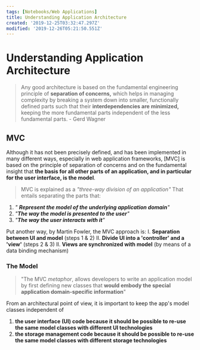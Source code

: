 ```yaml
---
tags: [Notebooks/Web Applications]
title: Understanding Application Architecture
created: '2019-12-25T03:32:47.297Z'
modified: '2019-12-26T05:21:50.551Z'
---
```


# Understanding Application Architecture

> Any good architecture is based on the fundamental engineering principle of **separation of concerns,** which helps in managing complexity by breaking a system down into smaller, functionally defined parts such that their **interdependencies are minimized,** keeping the more fundamental parts independent of the less fundamental parts. - Gerd Wagner

## MVC

Although it has not been precisely defined, and has been implemented in many different  ways, especially in web application frameworks, [MVC] is based on the principle of separation of concerns and on the fundamental insight that __the basis for all other  parts of an application, and in particular for the user interface, is the model__.

> MVC is explained as a *"three-way division of an application"*
That entails separating the parts that:
1. *" __Represent the model of the underlying application domain__"*
2. *"__The way the model is presented to the user__"*
3. *"__The way the user interacts with it__"*

Put another way, by Martin Fowler, the MVC approach is:
I. **Separation between UI and model** (steps 1 & 2)
II. **Divide UI into a 'controller' and a 'view'** (steps 2 & 3)
II. **Views are synchronized with model** (by means of a data binding mechanism)

### The Model

>  "The MVC _metaphor_, allows developers to write an application model by first defining new classes that __would embody the special application domain-specific information__"

From an architectural point of view, it is important to keep the app's model classes independent of

1. **the user interface (UI) code because it should be possible to re-use the same model classes with different UI technologies**
2. **the storage management code because it should be possible to re-use the same model classes with different storage technologies**
